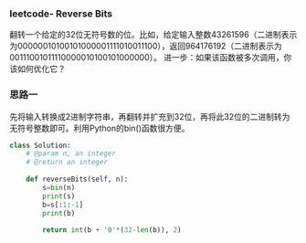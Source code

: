 ### leetcode- Reverse Bits

翻转一个给定的32位无符号数的位。比如，给定输入整数43261596（二进制表示为00000010100101000001111010011100），返回964176192（二进制表示为00111001011110000010100101000000）。 
进一步：如果该函数被多次调用，你该如何优化它？

### **思路一**

先将输入转换成2进制字符串，再翻转并扩充到32位，再将此32位的二进制转为无符号整数即可。利用Python的bin()函数很方便。

```python
class Solution:
    # @param n, an integer
    # @return an integer
    
    def reverseBits(self, n):
        s=bin(n)
        print(s)
        b=s[:1:-1]
        print(b)
        
        return int(b + '0'*(32-len(b)), 2)
        
```

